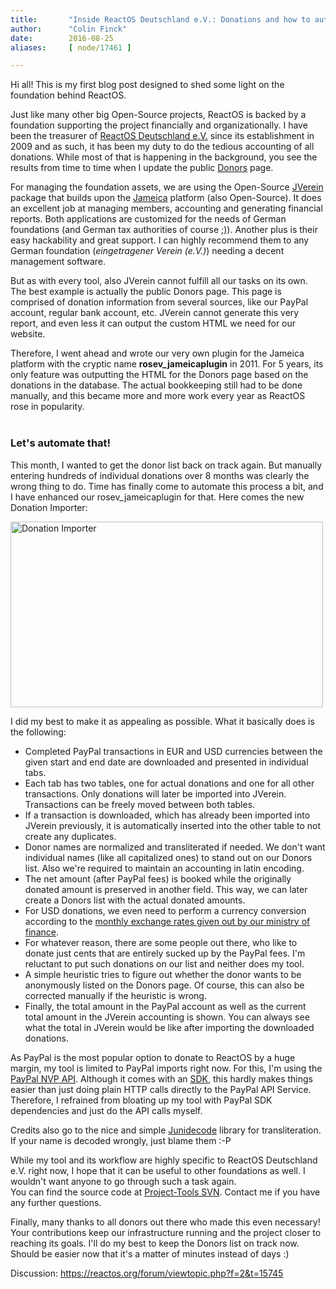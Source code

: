 ```yaml
---
title:       "Inside ReactOS Deutschland e.V.: Donations and how to automate them"
author:      "Colin Finck"
date:        2016-08-25
aliases:     [ node/17461 ]

---
```


<p>Hi all! This is my first blog post designed to shed some light on the foundation behind ReactOS.</p>

<p>Just like many other big Open-Source projects, ReactOS is backed by a foundation supporting the project financially and organizationally.
I have been the treasurer of <a href="https://ev.reactos.org">ReactOS Deutschland e.V.</a> since its establishment in 2009 and as such, it has been my duty to do the tedious accounting of all donations. While most of that is happening in the background, you see the results from time to time when I update the public <a href="https://reactos.org/donors">Donors</a> page.</p>

<p>For managing the foundation assets, we are using the Open-Source <a href="http://jverein.de">JVerein</a> package that builds upon the <a href="http://willuhn.de/products/jameica">Jameica</a> platform (also Open-Source).
It does an excellent job at managing members, accounting and generating financial reports.
Both applications are customized for the needs of German foundations (and German tax authorities of course ;)).
Another plus is their easy hackability and great support.
I can highly recommend them to any German foundation (<i>eingetragener Verein (e.V.)</i>) needing a decent management software.</p>

<p>But as with every tool, also JVerein cannot fulfill all our tasks on its own.
The best example is actually the public Donors page.
This page is comprised of donation information from several sources, like our PayPal account, regular bank account, etc.
JVerein cannot generate this very report, and even less it can output the custom HTML we need for our website.</p>

<p>Therefore, I went ahead and wrote our very own plugin for the Jameica platform with the cryptic name <b>rosev_jameicaplugin</b> in 2011.
For 5 years, its only feature was outputting the HTML for the Donors page based on the donations in the database.
The actual bookkeeping still had to be done manually, and this became more and more work every year as ReactOS rose in popularity.<br><br></p>

<h3>Let's automate that!</h3>
<p>This month, I wanted to get the donor list back on track again.
But manually entering hundreds of individual donations over 8 months was clearly the wrong thing to do.
Time has finally come to automate this process a bit, and I have enhanced our rosev_jameicaplugin for that.
Here comes the new Donation Importer:</p>

<p><a href="/sites/default/files/imagepicker/1249/DonationImporter.png" title="Donation Importer" target="_blank"><img src="/sites/default/files/imagepicker/1249/thumbs/DonationImporter.png" alt="Donation Importer"  class="imgp_img" width="500" height="297" /></a></p>

<p>I did my best to make it as appealing as possible.
What it basically does is the following:

<ul>
	<li>Completed PayPal transactions in EUR and USD currencies between the given start and end date are downloaded and presented in individual tabs.</li>
	<li>Each tab has two tables, one for actual donations and one for all other transactions. Only donations will later be imported into JVerein. Transactions can be freely moved between both tables.</li>
	<li>If a transaction is downloaded, which has already been imported into JVerein previously, it is automatically inserted into the other table to not create any duplicates.</li>
	<li>Donor names are normalized and transliterated if needed. We don't want individual names (like all capitalized ones) to stand out on our Donors list. Also we're required to maintain an accounting in latin encoding.</li>
	<li>The net amount (after PayPal fees) is booked while the originally donated amount is preserved in another field. This way, we can later create a Donors list with the actual donated amounts.</li>
	<li>For USD donations, we even need to perform a currency conversion according to the <a href="http://www.bundesfinanzministerium.de/Web/DE/Themen/Steuern/Steuerarten/Umsatzsteuer/Umsatzsteuer_Umrechnungskurse/umsatzsteuer_umrechnungskurse.html">monthly exchange rates given out by our ministry of finance</a>.</li>
	<li>For whatever reason, there are some people out there, who like to donate just cents that are entirely sucked up by the PayPal fees. I'm reluctant to put such donations on our list and neither does my tool.</li>
	<li>A simple heuristic tries to figure out whether the donor wants to be anonymously listed on the Donors page. Of course, this can also be corrected manually if the heuristic is wrong.</li>
	<li>Finally, the total amount in the PayPal account as well as the current total amount in the JVerein accounting is shown. You can always see what the total in JVerein would be like after importing the downloaded donations.</li>
</ul>

<p>As PayPal is the most popular option to donate to ReactOS by a huge margin, my tool is limited to PayPal imports right now.
For this, I'm using the <a href="https://developer.paypal.com/docs/classic/api/NVPAPIOverview/">PayPal NVP API</a>.
Although it comes with an <a href="https://github.com/paypal/merchant-sdk-java">SDK</a>, this hardly makes things easier than just doing plain HTTP calls directly to the PayPal API Service.
Therefore, I refrained from bloating up my tool with PayPal SDK dependencies and just do the API calls myself.</p>

<p>Credits also go to the nice and simple <a href="https://github.com/gcardone/junidecode">Junidecode</a> library for transliteration.
If your name is decoded wrongly, just blame them :-P</p>

<p>While my tool and its workflow are highly specific to ReactOS Deutschland e.V. right now, I hope that it can be useful to other foundations as well.
I wouldn't want anyone to go through such a task again.<br>
You can find the source code at <a href="https://svn.reactos.org/project-tools/trunk/rosev_jameicaplugin/">Project-Tools SVN</a>.
Contact me if you have any further questions.</p>

<p>Finally, many thanks to all donors out there who made this even necessary!<br>
Your contributions keep our infrastructure running and the project closer to reaching its goals.
I'll do my best to keep the Donors list on track now.
Should be easier now that it's a matter of minutes instead of days :)</p>

<p>Discussion: <a href="https://reactos.org/forum/viewtopic.php?f=2&t=15745">https://reactos.org/forum/viewtopic.php?f=2&t=15745</a></p>
